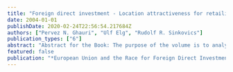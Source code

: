 ```yaml
---
title: "Foreign direct investment - Location attractiveness for retailing firms in the European Union"
date: 2004-01-01
publishDate: 2020-02-24T22:56:54.217684Z
authors: ["Pervez N. Ghauri", "Ulf Elg", "Rudolf R. Sinkovics"]
publication_types: ["6"]
abstract: "Abstract for the Book: The purpose of the volume is to analyze the impact of European Union on inward foreign direct investment in Europe and to discuss what type of effects are being created by this race for FDI. The volume deals with two levels of discussion: First, by looking at the policy issues as addressed by the EU authorities and incentive regimes exercised in single countries by local governments. Second, by looking at company strategies towards location selection and whether there is a trend towards concentration in some countries or regions. Although academically it is still under discussion, most countries believe that inward foreign direct investment is beneficial for local economies. It is considered positive not only for job opportunities but also for tax income, technological development and competitiveness of local firms. Countries thus create different type of incentives for foreign firms, such as; direct incentives/subsidies, tax relief, soft loans and preferred handling. This race for attracting inward FDI has been intensified in the European Union. However, there has hardly been any research to understand the impact of EU on the competition among EU-countries to attract FDI. This volume will investigate whether there is such a race or not and provide evidence from different countries. // Abstract for the Chapter: Foreign direct investment and company's location decisions in Europe have attracted much attention from competitors, consumers, academics and governments. Empirical evidence has been provided in the literature with particular attention given to manufacturing investments. The main thrust in the study of this \"race for FDI\" has been the relationship between competition and trade policy, regional development, employment generation and industrial regeneration (Oxelheim 1993). From an academic perspective it appears worthwhile to investigate in how far the increase in the importance of the service sector is also reflected in the attention it is given with respect to attracting service-FDI. We particularly look into retailing companies because during the last decade, retailing has rapidly become more and more internationalised and retailing firms are creating high levels of value-added by means of domestic job-creation and local purchasing. Literature also suggests that the retail internationalisation process is idiosyncratic, related to retail-specific advantages, dimensional factors and management factors (Alexander 1990; Vida 2000; Vida, Reardon, and Fairhurst 2000). Successful retail expansion involves the development of a set of network contacts with different actors and interest groups on that market, as well as good relationships with suppliers and other business partners. Furthermore, a solid understanding of the market in terms of consumer demands, the competitors and their strengths and weaknesses, legal and political factors, etc. is required."
featured: false
publication: "*European Union and the Race for Foreign Direct Investment in Europe*"
---
```


